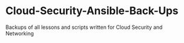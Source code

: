 # Cloud-Security-Ansible-Back-Ups
Backups of all lessons and scripts written for Cloud Security and Networking
